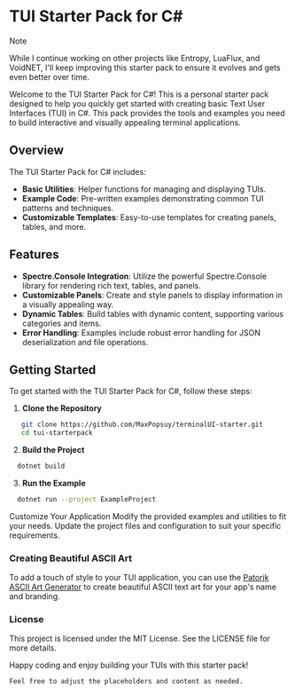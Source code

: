 # TUI Starter Pack for C#
>[!NOTE]
> While I continue working on other projects like Entropy, LuaFlux, and VoidNET, I'll keep improving this starter pack to ensure it evolves and gets even better over time.


Welcome to the TUI Starter Pack for C#! This is a personal starter pack designed to help you quickly get started with creating basic Text User Interfaces (TUI) in C#. This pack provides the tools and examples you need to build interactive and visually appealing terminal applications. 

## Overview

The TUI Starter Pack for C# includes:

- **Basic Utilities**: Helper functions for managing and displaying TUIs.
- **Example Code**: Pre-written examples demonstrating common TUI patterns and techniques.
- **Customizable Templates**: Easy-to-use templates for creating panels, tables, and more.

## Features

- **Spectre.Console Integration**: Utilize the powerful Spectre.Console library for rendering rich text, tables, and panels.
- **Customizable Panels**: Create and style panels to display information in a visually appealing way.
- **Dynamic Tables**: Build tables with dynamic content, supporting various categories and items.
- **Error Handling**: Examples include robust error handling for JSON deserialization and file operations.

## Getting Started

To get started with the TUI Starter Pack for C#, follow these steps:

1. **Clone the Repository**
```bash
   git clone https://github.com/MaxPopsuy/terminalUI-starter.git
   cd tui-starterpack
```


2. **Build the Project**
```bash
  dotnet build
```
3. **Run the Example**
```bash
  dotnet run --project ExampleProject
```

Customize Your Application Modify the provided examples and utilities to fit your needs. Update the project files and configuration to suit your specific requirements.

### Creating Beautiful ASCII Art
To add a touch of style to your TUI application, you can use the [Patorjk ASCII Art Generator](https://patorjk.com/software/taag/#p=display&v=0&f=ANSI%20Shadow&t=TERMINAL_UI) to create beautiful ASCII text art for your app's name and branding.

### License
This project is licensed under the MIT License. See the LICENSE file for more details.

Happy coding and enjoy building your TUIs with this starter pack!

```css
Feel free to adjust the placeholders and content as needed.
```
